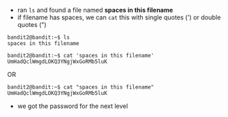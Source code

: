 - ran `ls` and found a file named **spaces in this filename**
- if filename has spaces, we can `cat` this with single quotes (') or double quotes (")

``` 
bandit2@bandit:~$ ls
spaces in this filename
```
```
bandit2@bandit:~$ cat 'spaces in this filename'
UmHadQclWmgdLOKQ3YNgjWxGoRMb5luK
```
OR
```
bandit2@bandit:~$ cat "spaces in this filename"
UmHadQclWmgdLOKQ3YNgjWxGoRMb5luK
```
- we got the password for the next level
